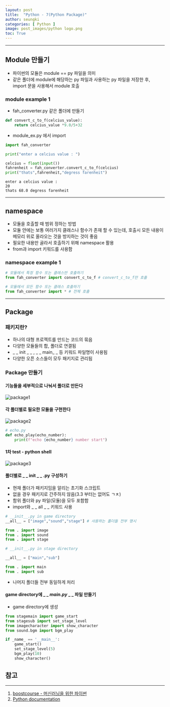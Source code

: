 ```yaml
---
layout: post
title:  "Python - 7(Python Package)"
author: seungki
categories: [ Python ]
image: post_images/python logo.png
toc: True
---
```

---
## Module 만들기
* 파이썬의 모듈은 module == py 파일을 의미
* 같은 폴더에 module에 해당하는 py 파일과 사용하는 py 파일을 저장한 후, import 문을 사용해서 module 호출
### module example 1
* fah_converter.py 같은 폴더에 만들기

```python
def convert_c_to_f(celcius_value):
    return celcius_value *9.0/5+32
```

* module_ex.py 에서 import

```python
import fah_converter

print("enter a celcius value : ")

celcius = float(input())
fahrenheit = fah_converter.convert_c_to_f(celcius)
print("thats",fahrenheit,"degress farenheit")
```

```
enter a celcius value : 
20
thats 68.0 degress farenheit
```

---

## namespace

* 모듈을 호출할 때 범위 정하는 방법
* 모듈 안에는 보통 여러가지 클래스나 함수가 존재 할 수 있는데, 호출시 모든 내용이 메모리 위로 올라오는 것을 방지하는 것이 좋음
* 필요한 내용만 골라서 호출하기 위해 namespace 활용
* from과 import 키워드를 사용함

### namespace example 1

```python
# 모듈에서 특정 함수 또는 클래스만 호출하기
from fah_converter import convert_c_to_f # convert_c_to_f만 호출

# 모듈에서 모든 함수 또는 클래스 호출하기
from fah_converter import * # 전체 호출
```

---

## Package

### 패키지란?

* 하나의 대형 프로젝트를 만드는 코드의 묶음
* 다양한 모듈들의 합, 폴더로 연결됨
* _ _ init _ _ , _ _ main_ _ 등 키워드 파일명이 사용됨
* 다양한 오픈 소스들이 모두 패키지로 관리됨

### Package 만들기

#### 기능들을 세부적으로 나눠서 폴더로 만든다

![package1](https://user-images.githubusercontent.com/120040458/222720823-74895a14-5c50-44fb-9141-2c54571518f3.PNG)
#### 각 폴더별로 필요한 모듈을 구현한다
![package2](https://user-images.githubusercontent.com/120040458/222720833-023109ee-61c5-43d1-9f5c-835396a69aa4.PNG)

```python
# echo.py
def echo_play(echo_number):
    print(f"echo {echo_number} number start")
```
#### 1차 test - python shell

![package3](https://user-images.githubusercontent.com/120040458/222721666-d92cc299-e13a-48f1-b928-316e65468284.PNG)

#### 폴더별로 _ _ init _ _ .py 구성하기

* 현재 폴더가 패키지임을 알리는 초기화 스크립트
* 없을 경우 패키지로 간주하지 않음(3.3 부터는 없어도 ㄱㅊ)
* 함위 폴더와 py 파일(모듈)을 모두 포함함
* import와 _ _ all _ _ 키워드 사용

```python
# __init__.py in game directory
__all__ = ["image","sound","stage"] # 사용하는 폴더들 전부 명시

from . import image
from . import sound
from . import stage
```

```python
# __init__.py in stage directory

__all__ = ["main","sub"]

from . import main
from . import sub
```
* 나머지 폴더들 전부 동일하게 처리

#### game directory에 _ _ _main.py_ _ _ 파일 만들기

* game directory에 생성

```python
from stagemain import game_start
from stagesub import set_stage_level
from imagecharacter import show_character
from sound.bgm import bgm_play

if _name_ == '__main__':
	game_start()
	set_stage_level(5)
	bgm_play(10)
	show_character()
```

## 참고

---

1. [boostcourse - 머신러닝을 위한 파이썬](https://www.boostcourse.org/ai222)
2. [Python documentation](https://docs.python.org/3/)
